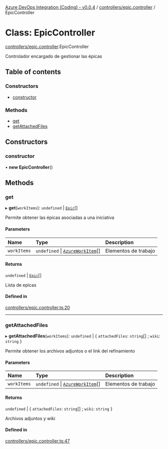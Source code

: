 [Azure DevOps Integration (Coding) - v0.0.4](../README.md) / [controllers/epic.controller](../modules/controllers_epic_controller.md) / EpicController

# Class: EpicController

[controllers/epic.controller](../modules/controllers_epic_controller.md).EpicController

Controlador encargado de gestionar las épicas

## Table of contents

### Constructors

- [constructor](controllers_epic_controller.EpicController.md#constructor)

### Methods

- [get](controllers_epic_controller.EpicController.md#get)
- [getAttachedFiles](controllers_epic_controller.EpicController.md#getattachedfiles)

## Constructors

### constructor

• **new EpicController**()

## Methods

### get

▸ **get**(`workItems`): `undefined` \| [`Epic`](models_agile_epic.Epic.md)[]

Permite obtener las épicas asociadas a una iniciativa

#### Parameters

| Name | Type | Description |
| :------ | :------ | :------ |
| `workItems` | `undefined` \| [`AzureWorkItem`](models_azureDevOps_azureWorkItem.AzureWorkItem.md)[] | Elementos de trabajo |

#### Returns

`undefined` \| [`Epic`](models_agile_epic.Epic.md)[]

Lista de epicas

#### Defined in

[controllers/epic.controller.ts:20](https://github.com/jeysgar1/azure-devops-api-kms/blob/65a7ab4/src/controllers/epic.controller.ts#L20)

___

### getAttachedFiles

▸ **getAttachedFiles**(`workItems`): `undefined` \| { `attachedFiles`: `string`[] ; `wiki`: `string`  }

Permite obtener los archivos adjuntos o el link del refinamiento

#### Parameters

| Name | Type | Description |
| :------ | :------ | :------ |
| `workItems` | `undefined` \| [`AzureWorkItem`](models_azureDevOps_azureWorkItem.AzureWorkItem.md)[] | Elementos de trabajo |

#### Returns

`undefined` \| { `attachedFiles`: `string`[] ; `wiki`: `string`  }

Archivos adjuntos y wiki

#### Defined in

[controllers/epic.controller.ts:47](https://github.com/jeysgar1/azure-devops-api-kms/blob/65a7ab4/src/controllers/epic.controller.ts#L47)
